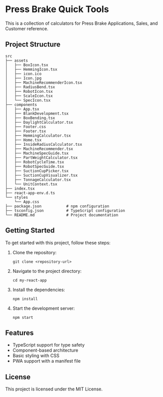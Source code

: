 # Press Brake Quick Tools

This is a collection of calculators for Press Brake Applications, Sales, and Customer reference.

## Project Structure

```
src
├── assets
│   ├── BoxIcon.tsx
│   ├── HemmingIcon.tsx
│   ├── icon.ico
│   ├── Icon.jpg
│   ├── MachineRecommenderIcon.tsx
│   ├── RadiusBend.tsx
│   ├── RobotIcon.tsx
│   ├── ScaleIcon.tsx
│   └── SpecIcon.tsx
├── components
│   ├── App.tsx
│   ├── BlankDevelopment.tsx
│   ├── BoxBending.tsx
│   ├── DaylightCalculator.tsx
│   ├── Footer.css
│   ├── Footer.tsx
│   ├── HemmingCalculator.tsx
│   ├── Home.tsx
│   ├── InsideRadiusCalculator.tsx
│   ├── MachineRecommender.tsx
│   ├── MachineSpecGuide.tsx
│   ├── PartWeightCalculator.tsx
│   ├── RobotCycleTime.tsx
│   ├── RobotSpecGuide.tsx
│   ├── SuctionCupPicker.tsx
│   ├── SuctionCupVisualizer.tsx
│   ├── TonnageCalculator.tsx
│   └── UnitContext.tsx
├── index.tsx
├── react-app-env.d.ts
└── styles
    └── App.css
├── package.json           # npm configuration
├── tsconfig.json          # TypeScript configuration
└── README.md              # Project documentation
```

## Getting Started

To get started with this project, follow these steps:

1. Clone the repository:
   ```
   git clone <repository-url>
   ```

2. Navigate to the project directory:
   ```
   cd my-react-app
   ```

3. Install the dependencies:
   ```
   npm install
   ```

4. Start the development server:
   ```
   npm start
   ```

## Features

- TypeScript support for type safety
- Component-based architecture
- Basic styling with CSS
- PWA support with a manifest file

## License

This project is licensed under the MIT License.


